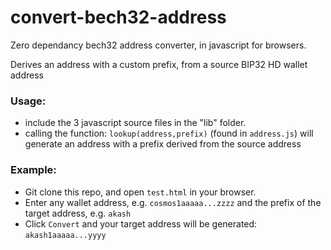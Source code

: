 # convert-bech32-address
Zero dependancy bech32 address converter, in javascript for browsers.

Derives an address with a custom prefix, from a source BIP32 HD wallet address


### Usage:
- include the 3 javascript source files in the "lib" folder.
- calling the function: `lookup(address,prefix)` (found in `address.js`) will generate an address with a prefix derived from the source address

### Example:
- Git clone this repo, and open `test.html` in your browser.
- Enter any wallet address, e.g. `cosmos1aaaaa...zzzz` and the prefix of the target address, e.g. `akash`
- Click `Convert` and your target address will be generated: `akash1aaaaa...yyyy`
